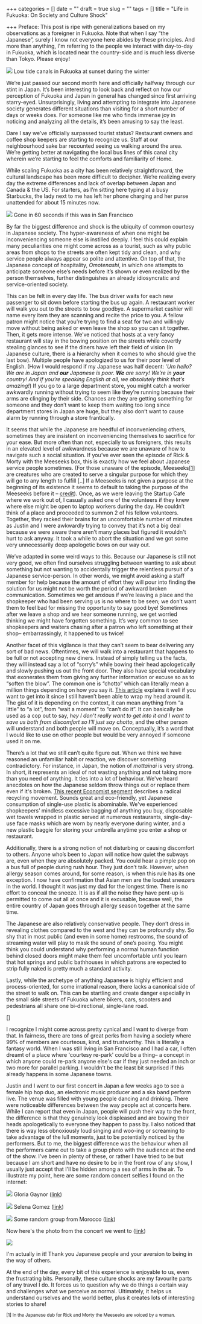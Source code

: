+++
categories = []
date = ""
draft = true
slug = ""
tags = []
title = "Life in Fukuoka: On Society and Culture Shock"

+++
Preface: This post is ripe with generalizations based on my observations as a foreigner in Fukuoka. Note that when I say “the Japanese”, surely I know not everyone here abides by these principles. And more than anything, I'm referring to the people we interact with day-to-day in Fukuoka, which is located near the country-side and is much less diverse than Tokyo. Please enjoy!

![](/uploads/IMG_20190316_181941.jpg)
<span class="caption">Low tide canals in Fukuoka at sunset during the winter</span>

We’re just passed our second month here and officially halfway through our stint in Japan. It’s been interesting to look back and reflect on how our perception of Fukuoka and Japan in general has changed since first arriving starry-eyed. Unsurprisingly, living and attempting to integrate into Japanese society generates different situations than visiting for a short number of days or weeks does. For someone like me who finds immense joy in noticing and analyzing all the details, it’s been amusing to say the least.

Dare I say we’ve officially surpassed tourist status? Restaurant owners and coffee shop keepers are starting to recognize us. Staff at our neighbourhood sake bar recounted seeing us walking around the area. We’re getting better at navigating the local bus lines of this canal city wherein we’re starting to feel the comforts and familiarity of Home.

While scaling Fukuoka as a city has been relatively straightforward, the cultural landscape has been more difficult to decipher. We’re realizing every day the extreme differences and lack of overlap between Japan and Canada & the US. For starters, as I’m sitting here typing at a busy Starbucks, the lady next to me has left her phone charging and her purse unattended for about 15 minutes now.

![](/uploads/MVIMG_20190328_154046.jpg)
<span class="caption">Gone in 60 seconds if this was in San Francisco</span>

By far the biggest difference and shock is the ubiquity of common courtesy in Japanese society. The hyper-awareness of when one might be inconveniencing someone else is instilled deeply. I feel this could explain many peculiarities one might come across as a tourist, such as why public areas from shops to the streets are often kept tidy and clean, and why service people always appear so polite and attentive. On top of that, the Japanese concept of hospitality, _Omotenashi_, in which one attempts to anticipate someone else’s needs before it’s shown or even realized by the person themselves, further distinguishes an already idiosyncratic and service-oriented society.

This can be felt in every day life. The bus driver waits for each new passenger to sit down before starting the bus up again. A restaurant worker will walk you out to the streets to bow goodbye. A supermarket cashier will name every item they are scanning and recite the price to you. A fellow patron might notice that you’re trying to find a seat for two and  willingly move without being asked or even leave the shop so you can sit together. Then, it gets more intense. We’ve noticed that hosts at a very fancy restaurant will stay in the bowing position on the streets while covertly stealing glances to see if the diners have left their field of vision (In Japanese culture, there is a hierarchy when it comes to who should give the last bow). Multiple people have apologized to us for their poor level of English. (How I would respond if my Japanese was half decent: '<i>Um hello? We are in Japan and <b>our</b> Japanese is poor. <b>We</b> are sorry! We’re in <b>your</b> country! And if you’re speaking English at all, we absolutely think that’s amazing!</i>) If you go to a large department store, you might catch a worker awkwardly running without trying to seem like they’re running because their arms are clinging by their side. Chances are they are getting something for someone and they don’t want to keep them waiting too long since department stores in Japan are huge, but they also don’t want to cause alarm by running through a store frantically.

It seems that while the Japanese are heedful of inconveniencing others, sometimes they are insistent on inconveniencing themselves to sacrifice for your ease. But more often than not, especially to us foreigners, this results in an elevated level of awkwardness because we are unaware of how to navigate such a social situation. If you’ve ever seen the episode of Rick & Morty with the Meeseeks box, this is exactly how we feel about Japanese service people sometimes. (For those unaware of the episode, Meeseeks<a href="#footnotes">\[1\]</a> are creatures who are created to serve a singular purpose for which they will go to any length to fulfill \[..\] If a Meeseeks is not given a purpose at the beginning of its existence it seems to default to taking the purpose of the Meeseeks before it – <a href="https://rickandmorty.fandom.com/wiki/Mr._Meeseeks" target="_blank">credit</a>). Once, as we were leaving the Startup Cafe where we work out of, I casually asked one of the volunteers if they knew where else might be open to laptop workers during the day. He couldn’t think of a place and proceeded to summon 2 of his fellow volunteers. Together, they racked their brains for an uncomfortable number of minutes as Justin and I were awkwardly trying to convey that it’s not a big deal because we were aware there aren’t many places but figured it wouldn't hurt to ask anyway. It took a while to abort the situation and we got some very unnecessarily deep apologetic bows on our way out.

We’ve adapted in some weird ways to this. Because our Japanese is still not very good, we often find ourselves struggling between wanting to ask about something but not wanting to accidentally trigger the relentless pursuit of a Japanese service-person. In other words, we might avoid asking a staff member for help because the amount of effort they will pour into finding the solution for us might not be worth the period of awkward broken communication. Sometimes we get anxious if we’re leaving a place and the shopkeeper who had been serving us is no where to be seen; we don’t want them to feel bad for missing the opportunity to say good bye! Sometimes after we leave a shop and we hear someone running, we get worried thinking we might have forgotten something. It’s very common to see shopkeepers and waiters chasing after a patron who left something at their shop– embarrassingly, it happened to us twice!

Another facet of this vigilance is that they can’t seem to bear delivering any sort of bad news. Oftentimes, we will walk into a restaurant that happens to be full or not accepting new diners. Instead of simply telling us the facts, they will instead say a lot of “sorry’s” while bowing their head apologetically and slowly pushing us out the front door. They also have special vocabulary that exonerates them from giving any further information or excuse so as to “soften the blow”. The common one is “chotto” which can literally mean a million things depending on how you say it. [This article](https://rickandmorty.fandom.com/wiki/Mr._Meeseeks "https://rickandmorty.fandom.com/wiki/Mr._Meeseeks") explains it well if you want to get into it since I still haven’t been able to wrap my head around it. The gist of it is depending on the context, it can mean anything from “a little” to “a lot”, from “wait a moment” to “can’t do it”. It can basically be used as a cop out to say, _hey I don’t really want to get into it and I want to save us both from discomfort so I’ll just say chotto_, and the other person will understand and both people will move on. Conceptually, it’s a word that I would like to use on other people but would be very annoyed if someone used it on me.

There’s a lot that we still can’t quite figure out. When we think we have reasoned an unfamiliar habit or reaction, we discover something contradictory. For instance, in Japan, the notion of _mottainai_ is very strong. In short, it represents an ideal of not wasting anything and not taking more than you need of anything. It ties into a lot of behaviour. We've heard anecdotes on how the Japanese seldom throw things out or replace them even if it's broken. [This recent Economist segment](https://twitter.com/theeconomist/status/913754755507343361?lang=en) describes a radical recycling movement. Sounds great and eco-friendly, yet Japanese consumption of single-use plastic is abominable. We've experienced shopkeepers’ mindless excessive bagging of anything you buy, disposable wet towels wrapped in plastic served at numerous restaurants, single-day-use face masks which are worn by nearly everyone during winter, and a new plastic baggie for storing your umbrella anytime you enter a shop or restaurant.

Additionally, there is a strong notion of not disturbing or causing discomfort to others. Anyone who’s been to Japan will notice how quiet the subways are, even when they are absolutely packed. You could hear a pimple pop on a bus full of people during rush hour. They just don’t talk. However, when allergy season comes around, for some reason, is when this rule has its one exception. I now have confirmation that Asian men are the loudest sneezers in the world. I thought it was just my dad for the longest time. There is no effort to conceal the sneeze. It is as if all the noise they have pent-up is permitted to come out all at once and it is excusable, because well, the entire country of Japan goes through allergy season together at the same time.

The Japanese are also relatively conservative people. They don’t dress in revealing clothes compared to the west and they can be profoundly shy. So shy that in most public (and even in some home) restrooms, the sound of streaming water will play to mask the sound of one’s peeing. You might think you could understand why performing a normal human function behind closed doors might make them feel uncomfortable until you learn that hot springs and public bathhouses in which patrons are expected to strip fully naked is pretty much a standard activity.

Lastly, while the archetype of anything Japanese is highly efficient and process-oriented, for some irrational reason, there lacks a canonical side of the street to walk on. This can be startling and create danger especially in the small side streets of Fukuoka where bikers, cars, scooters and pedestrians all share one bi-directional, single-lane road.

\[\]

I recognize I might come across pretty cynical and I want to diverge from that. In fairness, there are tons of great perks from having a society where 99% of members are courteous, kind, and trustworthy. This is literally a fantasy world. When I was still living in San Francisco and I had a car, I often dreamt of a place where 'courtesy re-park' could be a thing– a concept in which anyone could re-park anyone else's car if they just needed an inch or two more for parallel parking. I wouldn't be the least bit surprised if this already happens in some Japanese towns.

Justin and I went to our first concert in Japan a few weeks ago to see a female hip hop duo, an electronic music producer and a ska band perform live. The venue was filled with young people dancing and drinking. There were noticeable differences between the way people act at concerts here. While I can report that even in Japan, people will push their way to the front, the difference is that they genuinely look displeased and are bowing their heads apologetically to everyone they happen to pass by. I also noticed that there is way less obnoxiously loud singing and woo-ing or screaming to take advantage of the lull moments, just to be potentially noticed by the performers. But to me, the biggest difference was the behaviour when all the performers came out to take a group photo with the audience at the end of the show. I've been in plenty of these, or rather I have tried to be but because I am short and have no desire to be in the front row of any show, I usually just accept that I'll be hidden among a sea of arms in the air. To illustrate my point, here are some random concert selfies I found on the internet:

![](/uploads/CMtgeL2WEAEiGTr.jpeg)
<span class="caption">Gloria Gaynor (<a href="https://twitter.com/gloriagaynor/status/633706245032144896">link</a>)</a>

![](/uploads/selena.jpg) <span class="caption">Selena Gomez (<a href="https://www.instagram.com/p/BFp4_l3ujLU/" target="_blank">link</a>)</span>

![](/uploads/544947_10152488638743806_2699667185578059831_n.jpg)
<span class="caption">Some random group from Morocco (<a href="https://moroccosmodernlife.wordpress.com">link</a>)</a>

Now here's the photo from the concert we went to (<a href="https://twitter.com/aboutmusicjp/status/1107642086306648065/photo/1">link</a>)

  <a href="/uploads/D18imRwVYAE8ghC.jpeg">![](/uploads/D18imRwVYAE8ghC.jpeg)</a>

I'm actually in it! Thank you Japanese people and your aversion to being in the way of others.

At the end of the day, every bit of this experience is enjoyable to us, even the frustrating bits. Personally, these culture shocks are my favourite parts of any travel I do. It forces us to question why we do things a certain way and challenges what we perceive as normal. Ultimately, it helps us understand ourselves and the world better, plus it creates lots of interesting stories to share!

<small><a id="footnotes"></a>[1] In the Japanese dub for Rick and Morty the Meeseeks are voiced by a woman.</small>